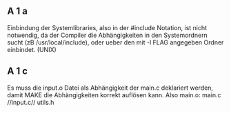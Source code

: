 A 1 a
--
Einbindung der Systemlibraries, also in der #include <NAME> Notation, ist nicht notwendig, da der Compiler die Abhängigkeiten in den Systemordnern sucht (zB /usr/local/include), oder ueber den mit -l FLAG angegeben Ordner einbindet. (UNIX)

A 1 c
--
Es muss die input.o Datei als Abhängigkeit der main.c deklariert werden, damit MAKE die Abhängigkeiten korrekt auflösen kann. Also main.o: main.c //input.c// utils.h
